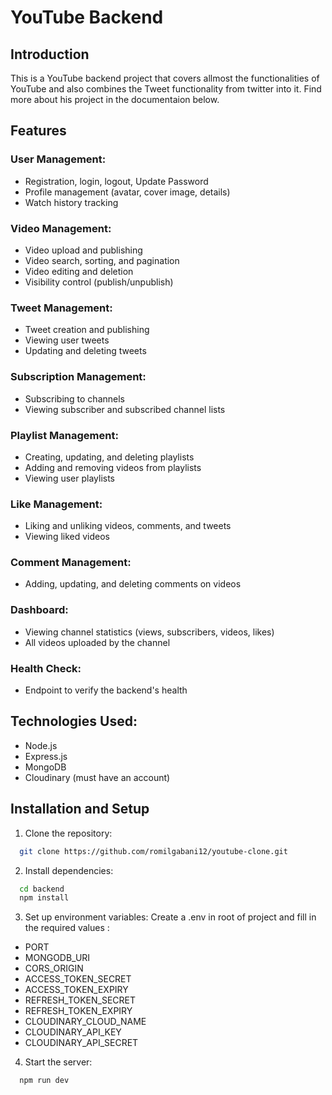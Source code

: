 # YouTube Backend


## Introduction

This is a YouTube backend project that covers allmost the functionalities of YouTube and also combines the Tweet functionality from twitter into it. Find more about his project in the documentaion below.


## Features

### User Management:

- Registration, login, logout, Update Password
- Profile management (avatar, cover image, details)
- Watch history tracking

### Video Management:
- Video upload and publishing
- Video search, sorting, and pagination
- Video editing and deletion
- Visibility control (publish/unpublish)

### Tweet Management:

- Tweet creation and publishing
- Viewing user tweets
- Updating and deleting tweets

### Subscription Management:

- Subscribing to channels
- Viewing subscriber and subscribed channel lists

### Playlist Management:

- Creating, updating, and deleting playlists
- Adding and removing videos from playlists
- Viewing user playlists

### Like Management:

- Liking and unliking videos, comments, and tweets
- Viewing liked videos

### Comment Management:

- Adding, updating, and deleting comments on videos

### Dashboard:

- Viewing channel statistics (views, subscribers, videos, likes)
- All videos uploaded by the channel

### Health Check:

- Endpoint to verify the backend's health

## Technologies Used:

- Node.js
- Express.js
- MongoDB
- Cloudinary (must have an account)

## Installation and Setup

1. Clone the repository:

```bash
  git clone https://github.com/romilgabani12/youtube-clone.git
```

2. Install dependencies:

```bash
  cd backend
  npm install
```

3. Set up environment variables: Create a .env in root of project and fill in the required values :

- PORT 
- MONGODB_URI 
- CORS_ORIGIN 
- ACCESS_TOKEN_SECRET 
- ACCESS_TOKEN_EXPIRY 
- REFRESH_TOKEN_SECRET 
- REFRESH_TOKEN_EXPIRY
- CLOUDINARY_CLOUD_NAME
- CLOUDINARY_API_KEY
- CLOUDINARY_API_SECRET

4. Start the server:

```bash
  npm run dev
```